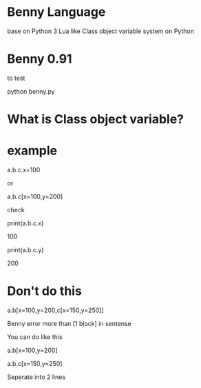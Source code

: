 # Benny Language 
base on Python 3
Lua like Class object variable system on Python 

Benny 0.91
==========

to test

python benny.py

What is Class object variable?
==============================
example
=======
a.b.c.x=100

or

a.b.c[x=100,y=200]

check

print(a.b.c.x)

100

print(a.b.c.y)

200

Don't do this
=============
a.b[x=100,y=200,c[x=150,y=250]]

Benny error more than [1 block] in sentense

You can do like this

a.b[x=100,y=200]

a.b.c[x=150,y=250]

Seperate into 2 lines

